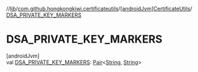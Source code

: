 //[lib](../../../index.md)/[com.github.hongkongkiwi.certificateutils](../index.md)/[[androidJvm]CertificateUtils](index.md)/[DSA_PRIVATE_KEY_MARKERS](-d-s-a_-p-r-i-v-a-t-e_-k-e-y_-m-a-r-k-e-r-s.md)

# DSA_PRIVATE_KEY_MARKERS

[androidJvm]\
val [DSA_PRIVATE_KEY_MARKERS](-d-s-a_-p-r-i-v-a-t-e_-k-e-y_-m-a-r-k-e-r-s.md): [Pair](https://kotlinlang.org/api/latest/jvm/stdlib/kotlin/-pair/index.html)&lt;[String](https://kotlinlang.org/api/latest/jvm/stdlib/kotlin/-string/index.html), [String](https://kotlinlang.org/api/latest/jvm/stdlib/kotlin/-string/index.html)&gt;
